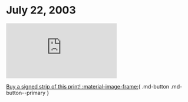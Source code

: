 # July 22, 2003

![](https://www.achewood.com/comic.php?date=07222003)

[Buy a signed strip of this print! :material-image-frame:](https://achewood-holiday-pop-up.myshopify.com/products/strip#07222003){ .md-button .md-button--primary }
